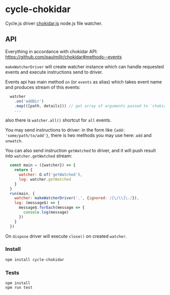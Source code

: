 # cycle-chokidar
Cycle.js driver [chokidar.js](https://github.com/paulmillr/chokidar) node.js file watcher.

## API
Everything in accordance with chokidar API:
https://github.com/paulmillr/chokidar#methods--events

`makeWatcherDriver` will create watcher instance which can handle requested events and execute instructions send to driver.

Events api has main method `on` (or `events` as alias) which takes event name and produces stream of this events:
```js
  watcher
    .on('addDir')
    .map(([path, details])) // get array of arguments passed to `chokidar watcher` event handler callback.
    ...
```

also there is `watcher.all()` shortcut for `all` events.

You may send instructions to driver: in the form like `{add: 'some/path/to/add'}`, there is two methods you may use here: 
`add` and `unwatch`. 

You can also send instruction `getWatched` to driver, and it will push result into `watcher.getWatched` stream: 

```js  
  const main = ({watcher}) => {
    return {
      watcher: O.of('getWatched'),
      log: watcher.getWatched
    }
  }
  run(main, {
    watcher: makeWatcherDriver('.', {ignored: /[\/\\]\./}),
    log: (message$) => {
      message$.forEach(message => {
        console.log(message)
      })
    }
  })
```

On `dispose` driver will execute `close()` on created `watcher`.

### Install
```bash
npm install cycle-chokidar
```

### Tests
```
npm install
npm run test
```